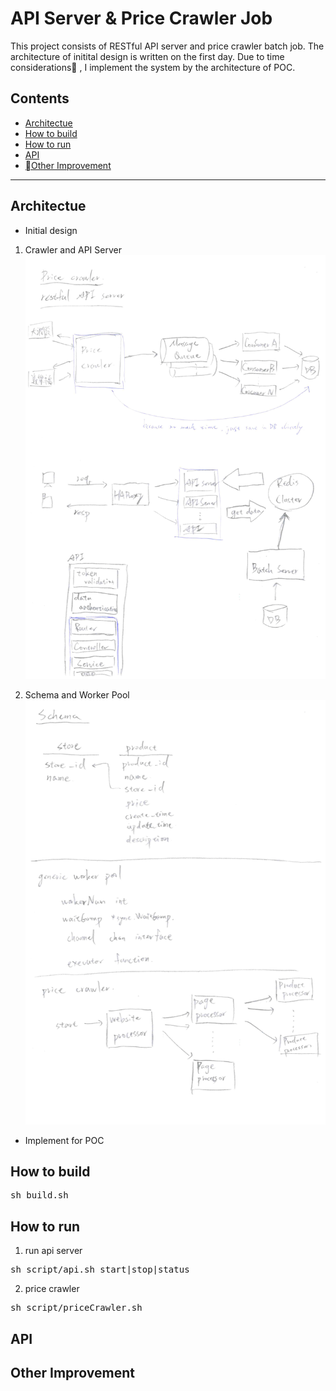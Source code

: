 # API Server & Price Crawler Job
This project consists of RESTful API server and price crawler batch job.
The architecture of initital design is written on the first day.
Due to time considerations , I implement the system by the architecture of POC.

## Contents
* [Architectue](#Architectue)
* [How to build](#how-to-build) 
* [How to run](#how-to-run)
* [API](#api)
* [Other Improvement](#other-improvement)
---
## Architectue

* Initial design
1. Crawler and API Server
![Crawler and API Server](doc/crawler_and_api_server.png)

2. Schema and Worker Pool
![Schema and Worker Pool](doc/schema_and_worker_pool.png)
* Implement for POC

## How to build
<pre>sh build.sh</pre>
## How to run
1. run api server
<pre>
sh script/api.sh start|stop|status
</pre>
2. price crawler
<pre>
sh script/priceCrawler.sh
</pre>

## API

## Other Improvement